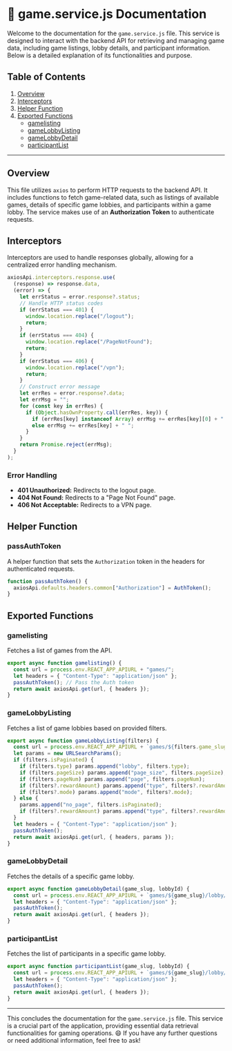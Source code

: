 # 📜 game.service.js Documentation

Welcome to the documentation for the `game.service.js` file. This service is designed to interact with the backend API for retrieving and managing game data, including game listings, lobby details, and participant information. Below is a detailed explanation of its functionalities and purpose.

## Table of Contents

1. [Overview](#overview)
2. [Interceptors](#interceptors)
3. [Helper Function](#helper-function)
4. [Exported Functions](#exported-functions)
   - [gamelisting](#gamelisting)
   - [gameLobbyListing](#gamelobbylisting)
   - [gameLobbyDetail](#gamelobbydetail)
   - [participantList](#participantlist)

---

## Overview

This file utilizes `axios` to perform HTTP requests to the backend API. It includes functions to fetch game-related data, such as listings of available games, details of specific game lobbies, and participants within a game lobby. The service makes use of an **Authorization Token** to authenticate requests.

## Interceptors

Interceptors are used to handle responses globally, allowing for a centralized error handling mechanism.

```javascript
axiosApi.interceptors.response.use(
  (response) => response.data,
  (error) => {
    let errStatus = error.response?.status;
    // Handle HTTP status codes
    if (errStatus === 401) {
      window.location.replace("/logout");
      return;
    }
    if (errStatus === 404) {
      window.location.replace("/PageNotFound");
      return;
    }
    if (errStatus === 406) {
      window.location.replace("/vpn");
      return;
    }
    // Construct error message
    let errRes = error.response?.data;
    let errMsg = "";
    for (const key in errRes) {
      if (Object.hasOwnProperty.call(errRes, key)) {
        if (errRes[key] instanceof Array) errMsg += errRes[key][0] + " ";
        else errMsg += errRes[key] + " ";
      }
    }
    return Promise.reject(errMsg);
  }
);
```

### Error Handling

- **401 Unauthorized:** Redirects to the logout page.
- **404 Not Found:** Redirects to a "Page Not Found" page.
- **406 Not Acceptable:** Redirects to a VPN page.

## Helper Function

### passAuthToken

A helper function that sets the `Authorization` token in the headers for authenticated requests.

```javascript
function passAuthToken() {
  axiosApi.defaults.headers.common["Authorization"] = AuthToken();
}
```

## Exported Functions

### gamelisting

Fetches a list of games from the API.

```javascript
export async function gamelisting() {
  const url = process.env.REACT_APP_APIURL + "games/";
  let headers = { "Content-Type": "application/json" };
  passAuthToken(); // Pass the Auth token
  return await axiosApi.get(url, { headers });
}
```

### gameLobbyListing

Fetches a list of game lobbies based on provided filters.

```javascript
export async function gameLobbyListing(filters) {
  const url = process.env.REACT_APP_APIURL + `games/${filters.game_slug}/lobby/`;
  let params = new URLSearchParams();
  if (filters.isPaginated) {
    if (filters.type) params.append("lobby", filters.type);
    if (filters.pageSize) params.append("page_size", filters.pageSize);
    if (filters.pageNum) params.append("page", filters.pageNum);
    if (filters?.rewardAmount) params.append("type", filters?.rewardAmount);
    if (filters?.mode) params.append("mode", filters?.mode);
  } else {
    params.append("no_page", filters.isPaginated);
    if (filters?.rewardAmount) params.append("type", filters?.rewardAmount);
  }
  let headers = { "Content-Type": "application/json" };
  passAuthToken();
  return await axiosApi.get(url, { headers, params });
}
```

### gameLobbyDetail

Fetches the details of a specific game lobby.

```javascript
export async function gameLobbyDetail(game_slug, lobbyId) {
  const url = process.env.REACT_APP_APIURL + `games/${game_slug}/lobby/${lobbyId}/`;
  let headers = { "Content-Type": "application/json" };
  passAuthToken();
  return await axiosApi.get(url, { headers });
}
```

### participantList

Fetches the list of participants in a specific game lobby.

```javascript
export async function participantList(game_slug, lobbyId) {
  const url = process.env.REACT_APP_APIURL + `games/${game_slug}/lobby/${lobbyId}/teammates/`;
  let headers = { "Content-Type": "application/json" };
  passAuthToken();
  return await axiosApi.get(url, { headers });
}
```

---

This concludes the documentation for the `game.service.js` file. This service is a crucial part of the application, providing essential data retrieval functionalities for gaming operations. 😄 If you have any further questions or need additional information, feel free to ask!